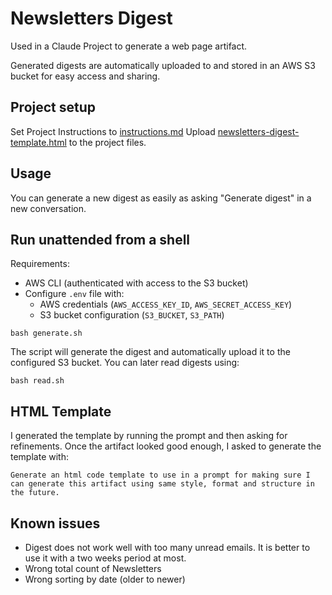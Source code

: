 # Newsletters Digest

Used in a Claude Project to generate a web page artifact.

Generated digests are automatically uploaded to and stored in an AWS S3 bucket for easy access and sharing.

## Project setup

Set Project Instructions to [instructions.md](./instructions.md)
Upload [newsletters-digest-template.html](./newsletters-digest-template.html) to the project files.

## Usage

You can generate a new digest as easily as asking "Generate digest" in a new conversation.

## Run unattended from a shell

Requirements:
  - AWS CLI (authenticated with access to the S3 bucket)
  - Configure `.env` file with:
    - AWS credentials (`AWS_ACCESS_KEY_ID`, `AWS_SECRET_ACCESS_KEY`)
    - S3 bucket configuration (`S3_BUCKET`, `S3_PATH`)

```shell
bash generate.sh
```

The script will generate the digest and automatically upload it to the configured S3 bucket. You can later read digests using:

```shell
bash read.sh
```

## HTML Template

I generated the template by running the prompt and then asking for refinements. Once the artifact looked good enough, I asked to generate the template with:

```
Generate an html code template to use in a prompt for making sure I can generate this artifact using same style, format and structure in the future.
```

## Known issues

- Digest does not work well with too many unread emails. It is better to use it with a two weeks period at most.
- Wrong total count of Newsletters
- Wrong sorting by date (older to newer)
